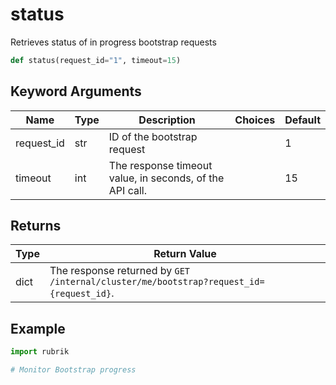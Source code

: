 # status

Retrieves status of in progress bootstrap requests
```py
def status(request_id="1", timeout=15)
```

## Keyword Arguments
| Name        | Type | Description                                                                 | Choices | Default |
|-------------|------|-----------------------------------------------------------------------------|---------|---------|
| request_id  | str  | ID of the bootstrap request |         |    1     |
| timeout  | int  | The response timeout value, in seconds, of the API call.  |         |    15     |

## Returns
| Type | Return Value                                                                                   |
|------|-----------------------------------------------------------------------------------------------|
| dict  | The response returned by `GET /internal/cluster/me/bootstrap?request_id={request_id}`. |
## Example
```py
import rubrik

# Monitor Bootstrap progress
```